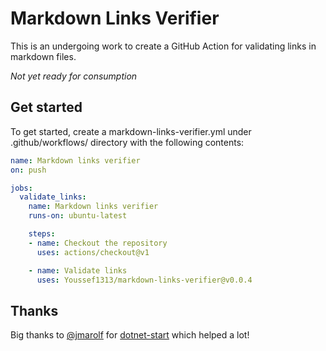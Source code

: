 # Markdown Links Verifier

This is an undergoing work to create a GitHub Action for validating links in markdown files.

*Not yet ready for consumption*

## Get started

To get started, create a markdown-links-verifier.yml under .github/workflows/ directory with the following contents:

```yml
name: Markdown links verifier
on: push

jobs:
  validate_links:
    name: Markdown links verifier
    runs-on: ubuntu-latest

    steps:
    - name: Checkout the repository
      uses: actions/checkout@v1

    - name: Validate links
      uses: Youssef1313/markdown-links-verifier@v0.0.4
```

## Thanks

Big thanks to [@jmarolf](https://github.com/jmarolf) for [dotnet-start](https://github.com/jmarolf/dotnet-start) which helped a lot!
